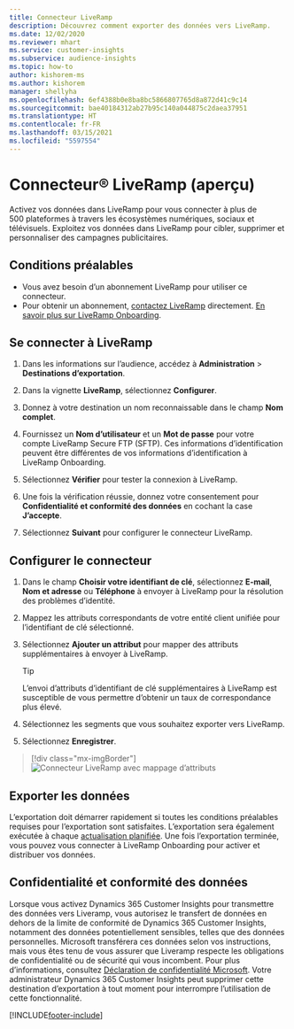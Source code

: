 ```yaml
---
title: Connecteur LiveRamp
description: Découvrez comment exporter des données vers LiveRamp.
ms.date: 12/02/2020
ms.reviewer: mhart
ms.service: customer-insights
ms.subservice: audience-insights
ms.topic: how-to
author: kishorem-ms
ms.author: kishorem
manager: shellyha
ms.openlocfilehash: 6ef4388b0e8ba8bc5866807765d8a872d41c9c14
ms.sourcegitcommit: bae40184312ab27b95c140a044875c2daea37951
ms.translationtype: HT
ms.contentlocale: fr-FR
ms.lasthandoff: 03/15/2021
ms.locfileid: "5597554"
---
```

# <a name="liverampreg-connector-preview"></a>Connecteur&reg; LiveRamp (aperçu)

Activez vos données dans LiveRamp pour vous connecter à plus de 500 plateformes à travers les écosystèmes numériques, sociaux et télévisuels. Exploitez vos données dans LiveRamp pour cibler, supprimer et personnaliser des campagnes publicitaires.

## <a name="prerequisites"></a>Conditions préalables

- Vous avez besoin d’un abonnement LiveRamp pour utiliser ce connecteur.
- Pour obtenir un abonnement, [contactez LiveRamp](https://liveramp.com/contact/) directement. [En savoir plus sur LiveRamp Onboarding](https://liveramp.com/our-platform/data-onboarding/).

## <a name="connect-to-liveramp"></a>Se connecter à LiveRamp

1. Dans les informations sur l’audience, accédez à **Administration** > **Destinations d’exportation**.

1. Dans la vignette **LiveRamp**, sélectionnez **Configurer**.

1. Donnez à votre destination un nom reconnaissable dans le champ **Nom complet**.

1. Fournissez un **Nom d’utilisateur** et un **Mot de passe** pour votre compte LiveRamp Secure FTP (SFTP).
Ces informations d’identification peuvent être différentes de vos informations d’identification à LiveRamp Onboarding.

1. Sélectionnez **Vérifier** pour tester la connexion à LiveRamp.

1. Une fois la vérification réussie, donnez votre consentement pour **Confidentialité et conformité des données** en cochant la case **J’accepte**.

1. Sélectionnez **Suivant** pour configurer le connecteur LiveRamp.

## <a name="configure-the-connector"></a>Configurer le connecteur

1. Dans le champ **Choisir votre identifiant de clé**, sélectionnez **E-mail**, **Nom et adresse** ou **Téléphone** à envoyer à LiveRamp pour la résolution des problèmes d’identité.

1. Mappez les attributs correspondants de votre entité client unifiée pour l’identifiant de clé sélectionné.

1. Sélectionnez **Ajouter un attribut** pour mapper des attributs supplémentaires à envoyer à LiveRamp.

   > [!TIP]
   > L’envoi d’attributs d’identifiant de clé supplémentaires à LiveRamp est susceptible de vous permettre d’obtenir un taux de correspondance plus élevé.

1. Sélectionnez les segments que vous souhaitez exporter vers LiveRamp.

1. Sélectionnez **Enregistrer**.

> [!div class="mx-imgBorder"]
> ![Connecteur LiveRamp avec mappage d’attributs](media/export-liveramp-segments.png "Connecteur LiveRamp avec mappage d’attributs")

## <a name="export-the-data"></a>Exporter les données

L’exportation doit démarrer rapidement si toutes les conditions préalables requises pour l’exportation sont satisfaites. L’exportation sera également exécutée à chaque [actualisation planifiée](system.md#schedule-tab).
Une fois l’exportation terminée, vous pouvez vous connecter à LiveRamp Onboarding pour activer et distribuer vos données.

## <a name="data-privacy-and-compliance"></a>Confidentialité et conformité des données

Lorsque vous activez Dynamics 365 Customer Insights pour transmettre des données vers Liveramp, vous autorisez le transfert de données en dehors de la limite de conformité de Dynamics 365 Customer Insights, notamment des données potentiellement sensibles, telles que des données personnelles. Microsoft transférera ces données selon vos instructions, mais vous êtes tenu de vous assurer que Liveramp respecte les obligations de confidentialité ou de sécurité qui vous incombent. Pour plus d’informations, consultez [Déclaration de confidentialité Microsoft](https://go.microsoft.com/fwlink/?linkid=396732).
Votre administrateur Dynamics 365 Customer Insights peut supprimer cette destination d’exportation à tout moment pour interrompre l’utilisation de cette fonctionnalité.

[!INCLUDE[footer-include](../includes/footer-banner.md)]